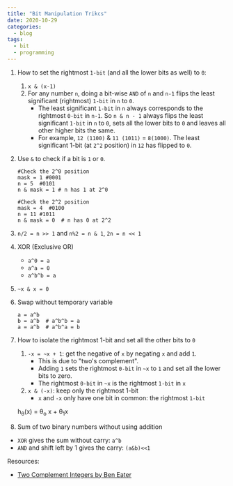 ```yaml
---
title: "Bit Manipulation Trikcs"
date: 2020-10-29
categories:
  - blog
tags:
  - bit
  - programming
---
```


1. How to set the rightmost `1-bit` (and all the lower bits as well) to `0`:
    1. `x & (x-1)`
    2. For any number `n`, doing a bit-wise `AND` of `n` and `n-1` flips the least significant (rightmost) `1-bit` in `n` to `0`.
        * The least significant `1-bit` in `n` always corresponds to the rightmost `0-bit` in `n-1`. So `n & n - 1` always flips the least significant `1-bit` in `n` to `0`, sets all the lower bits to `0` and leaves all other higher bits the same.
        * For example, `12 (1100)` & `11 (1011)` = `8(1000)`. The least significant 1-bit (at `2^2` position) in `12` has flipped to `0`.

2. Use `&` to check if a bit is `1` or `0`.
    ```
    #Check the 2^0 position
    mask = 1 #0001
    n = 5  #0101
    n & mask = 1 # n has 1 at 2^0

    #Check the 2^2 position
    mask = 4  #0100
    n = 11 #1011
    n & mask = 0  # n has 0 at 2^2
    ``` 

3. `n/2 = n >> 1` and `n%2 = n & 1`, `2n = n << 1`

4. XOR (Exclusive OR)
    * `a^0 = a`
    * `a^a = 0`
    * `a^b^b = a`

5. `~x & x = 0`

6. Swap without temporary variable
   ```
   a = a^b
   b = a^b  # a^b^b = a
   a = a^b  # a^b^a = b
   ```

7. How to isolate the rightmost 1-bit and set all the other bits to `0`
    1. `-x = ~x + 1`: get the negative of `x` by negating `x` and add `1`. 
        * This is due to "two's complement". 
        * Adding `1` sets the rightmost `0-bit` in `~x` to `1` and set all the lower bits to zero.
        * The rightmost `0-bit` in `~x` is the rightmost `1-bit` in `x`
    2. `x & (-x)`: keep only the rightmost 1-bit 
        * `x` and `-x` only have one bit in common: the rightmost `1-bit`


    h<sub>&theta;</sub>(x) = &theta;<sub>o</sub> x + &theta;<sub>1</sub>x

8. Sum of two binary numbers without using addition
  * `XOR` gives the sum without carry: `a^b`
  * `AND` and shift left by 1 gives the carry: `(a&b)<<1`

Resources:
* [Two Complement Integers by Ben Eater][Two-Complement-Integers]


[Two-Complement-Integers]: https://youtu.be/4qH4unVtJkE